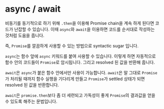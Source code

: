 # async / await

비동기를 동기적으로 하기 위해 `.then`을 이용해 Promise chain을 계속 하게 된다면 코드가 난잡할 수 있습니다. 이때 `async`와 `await`을 이용하면 코드를 순서대로 작성하는 것처럼 도움을 줍니다.

 즉, `Promise`를 깔끔하게 사용할 수 있는 방법으로 syntactic sugar 입니다.

 `async`는 함수 앞에 `async` 키워드를 붙여 사용할 수 있습니다. 이렇게 하면 자동적으로 함수 안의 코드들이 `Promise`로 암시됩니다. 그리고 resolved 된 값을 반환해 줍니다.

 `await`은 `async`가 붙은 함수 안에서만 사용이 가능합니다. `await`은 말 그대로 `Promise`가 처리될 때까지 함수 실행을 기다리게 만들고 `Promise`가 settled 상태가 되면 resolved 된 값을 반환합니다. 

 `await`은 `promise.then`보다 좀 더 세련되고 가독성이 좋게 `Promise`의 결과값을 얻을 수 있도록 해주는 문법입니다.

